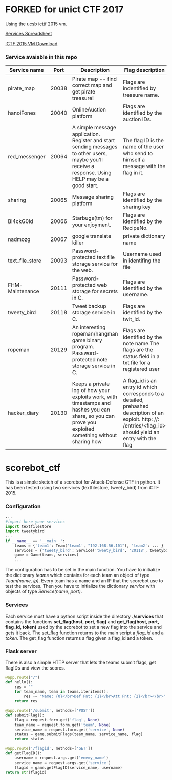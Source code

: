 # FORKED for unict CTF 2017

Using the ucsb icttf 2015 vm.

[Services Spreadsheet](https://docs.google.com/spreadsheets/d/1neJixO6zLH3hMt0TSZnZKl6QOM6abev77Lt18J0X3dU/edit?usp=sharing)

[iCTF 2015 VM Download](https://ictf.cs.ucsb.edu/archive/2015/vms/ictf2015.services.tpxz)

### Service avaiable in this repo
| Service name | Port | Description | Flag description | Language | Author |
|-----------------|-------|-------------------------------------------------------------------------------------------------------------------------------------------------------|---------------------------------------------------------------------------------------------------------------------------------------------------------------------------------|---------------|---------------|
| pirate_map | 20038 | Pirate map -- find correct map and get pirate treasure! | Flags are indentified by treasure name. | bin | [@PieMaug](https://github.com/PieMaug)  |
| hanoiFones | 20040 | OnlineAuction platform | Flags are identified by the auction IDs. | bin | [@pietrobiondi](https://github.com/pietrobiondi) |
| red_messenger | 20064 | A simple message application. Register and start sending messages to other users, maybe you'll receive a response. Using HELP may be a good start. | The flag ID is the name of the user who send to himself a message with the flag in it. | C | [@PieMaug](https://github.com/PieMaug) |
| sharing | 20065 | Message sharing platform | Flags are identified by the sharing key | Python / DB | [@Tkd-Alex](https://github.com/Tkd-Alex) |
| Bl4ckG0ld | 20066 | Starbugs(tm) for your enjoyment. | Flags are identified by the RecipeNo. | bin | [@Tkd-Alex](https://github.com/Tkd-Alex) |
| nadmozg | 20067 | google translate killer | private dictionary name | C/bin | [@Aktivkernel](https://github.com/Aktivkernel) |
| text_file_store | 20093 | Password-protected text file storage service for the web. | Username used in identifing the file | PHP | [@emavgl](https://github.com/emavgl) |
| FHM-Maintenance | 20111 | Password-protected web storage for secrets in C. | Flags are identified by the username. | / | [@crashmark](https://github.com/crashmark) |
| tweety_bird | 20118 | Tweet backup storage service in C. | Flags are identified by the twit_id. | bin | [@emavgl](https://github.com/emavgl) |
| ropeman | 20129 | An interesting ropeman/hangman game binary program. Password-protected note storage service in C. | Flags are identified by the note name.The flags are the status field in a txt file for a registered user | bin | [@Tkd-Alex](https://github.com/Tkd-Alex) |
| hacker_diary | 20130 | Keeps a private log of how your exploits work, with timestamps and hashes you can share, so you can prove you exploited something without sharing how | A flag_id is an entry id which corresponds to a detailed, prehashed description of an exploit. http: //<hostname>: <port>/entries/<flag_id> should yield an entry with the flag | Python/Django | [@GabMus](https://github.com/GabMus) |

# scorebot_ctf
This is a simple sketch of a scorebot for Attack-Defense CTF in python.
It has been tested using two services (textfilestore, tweety_bird) from iCTF 2015.

### Configuration
```python
...
#import here your services
import textfilestore
import tweetybird
...
if __name__ == '__main__':
	teams = {'team1': Team('team1', "192.168.56.101"), 'team2': ... }
	services = {'tweety_bird': Service('tweety_bird', '20118', tweetybird), 'textfilestore': Service('textfilestore', '20093', textfilestore)}
	game = Game(teams, services)
	...
```
The configuration has to be set in the main function.
You have to initialize the dictionary *teams* which contains for each team an object of type *Team(name, ip)*.
Every team has a name and an IP that the scorebot use to test the services.
Then you have to initialize the dictionary *service* with objects of type *Service(name, port)*.

### Services
Each service must have a python script inside the directory **./services** that contains the functions **set_flag(host, port, flag)** and **get_flag(host, port, flag_id, token)** used by the scorebot to set a new flag into the service and gets it back. The set_flag function returns to the main script a *flag_id* and a *token*. The get_flag function returns a flag given a flag_id and a token.

### Flask server
There is also a simple HTTP server that lets the teams submit flags, get flagIDs and view the scores.

```python
@app.route("/")
def hello():
	res = ""
	for team_name, team in teams.iteritems():
		res += "Name: {0}</br>Def Pnt: {1}</br>Att Pnt: {2}</br></br>".format(team_name, team.def_score, team.att_score)
	return res

@app.route('/submit', methods=['POST'])
def submitFlag():
	flag = request.form.get('flag', None)
	team_name = request.form.get('team', None)
	service_name = request.form.get('service', None)
	status = game.submitFlags(team_name, service_name, flag)
	return status

@app.route('/flagid', methods=['GET'])
def getFlagID():
	username = request.args.get('enemy_name')
	service_name = request.args.get('service')
	flagid = game.getFlagID(service_name, username)
return str(flagid)
```
